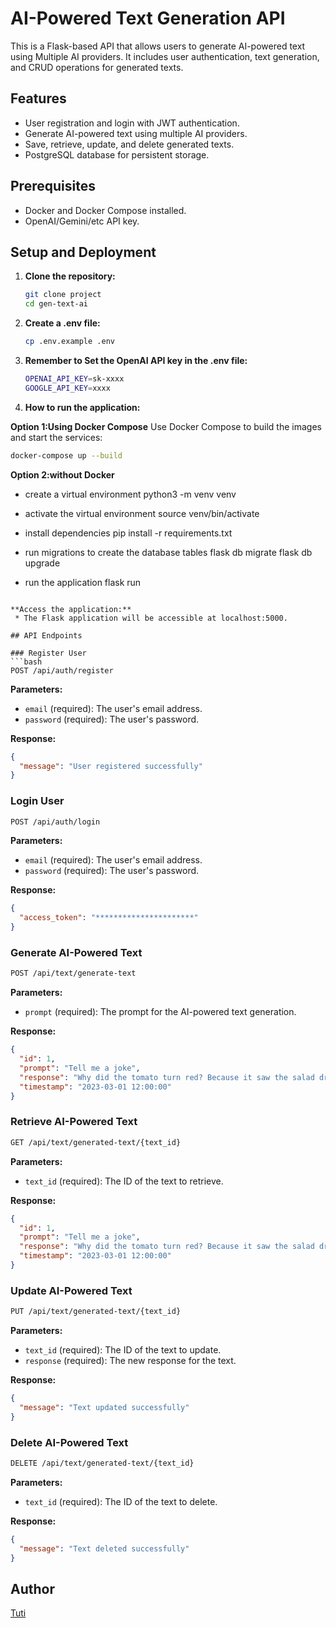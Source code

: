 # AI-Powered Text Generation API

This is a Flask-based API that allows users to generate AI-powered text using Multiple AI providers. It includes user authentication, text generation, and CRUD operations for generated texts.

## Features
- User registration and login with JWT authentication.
- Generate AI-powered text using multiple AI providers.
- Save, retrieve, update, and delete generated texts.
- PostgreSQL database for persistent storage.

## Prerequisites
- Docker and Docker Compose installed.
- OpenAI/Gemini/etc API key.

## Setup and Deployment

1. **Clone the repository:**
   ```bash
   git clone project
   cd gen-text-ai

2. **Create a .env file:**
   ```bash
   cp .env.example .env
   ```

3. **Remember to Set the OpenAI API key in the .env file:**
   ```bash
   OPENAI_API_KEY=sk-xxxx
   GOOGLE_API_KEY=xxxx
   ```

4. **How to run the application:**

  **Option 1:Using Docker Compose**
  Use Docker Compose to build the images and start the services:
   ```bash
   docker-compose up --build

   ```

  **Option 2:without Docker**
   * create a virtual environment
   python3 -m venv venv
   * activate the virtual environment
   source venv/bin/activate

   * install dependencies
   pip install -r requirements.txt

  * run migrations to create the database tables
   flask db migrate
   flask db upgrade

   * run the application
   flask run

   ```

 **Access the application:**
    * The Flask application will be accessible at localhost:5000.

## API Endpoints

### Register User
```bash
POST /api/auth/register
```

**Parameters:**
- `email` (required): The user's email address.
- `password` (required): The user's password.

**Response:**
```json
{
  "message": "User registered successfully"
}
```

### Login User
```bash
POST /api/auth/login
```

**Parameters:**
- `email` (required): The user's email address.
- `password` (required): The user's password.

**Response:**
```json
{
  "access_token": "**********************"
}

```

### Generate AI-Powered Text
```bash
POST /api/text/generate-text
```

**Parameters:**
- `prompt` (required): The prompt for the AI-powered text generation.

**Response:**
```json
{
  "id": 1,
  "prompt": "Tell me a joke",
  "response": "Why did the tomato turn red? Because it saw the salad dressing!",
  "timestamp": "2023-03-01 12:00:00"
}
```

### Retrieve AI-Powered Text
```bash
GET /api/text/generated-text/{text_id}
```

**Parameters:**
- `text_id` (required): The ID of the text to retrieve.

**Response:**
```json
{
  "id": 1,
  "prompt": "Tell me a joke",
  "response": "Why did the tomato turn red? Because it saw the salad dressing!",
  "timestamp": "2023-03-01 12:00:00"
}
```

### Update AI-Powered Text
```bash
PUT /api/text/generated-text/{text_id}
```

**Parameters:**
- `text_id` (required): The ID of the text to update.
- `response` (required): The new response for the text.

**Response:**
```json
{
  "message": "Text updated successfully"
}
```

### Delete AI-Powered Text
```bash
DELETE /api/text/generated-text/{text_id}
```

**Parameters:**
- `text_id` (required): The ID of the text to delete.

**Response:**
```json
{
  "message": "Text deleted successfully"
}
```

## Author
[Tuti](https://github.com/TUTI254)
